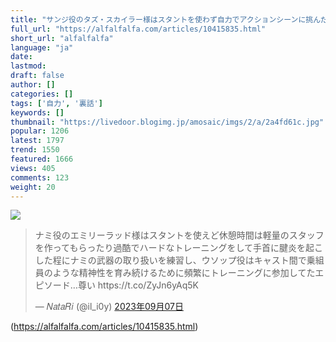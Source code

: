 ```yaml
---
title: "サンジ役のタズ・スカイラー様はスタントを使わず自力でアクションシーンに挑んだって裏話にびっくりしてる…。 : アルファルファモザイク"
full_url: "https://alfalfalfa.com/articles/10415835.html"
short_url: "alfalfalfa"
language: "ja"
date: 
lastmod: 
draft: false
author: []
categories: []
tags: ['自力', '裏話']
keywords: []
thumbnail: "https://livedoor.blogimg.jp/amosaic/imgs/2/a/2a4fd61c.jpg"
popular: 1206
latest: 1797
trend: 1550
featured: 1666
views: 405
comments: 123
weight: 20
---
```


![](https://livedoor.blogimg.jp/amosaic/imgs/2/a/2a4fd61c.jpg)

<blockquote class='twitter-tweet'><p lang='ja' dir='ltr'>ナミ役のエミリーラッド様はスタントを使えど休憩時間は軽量のスタッフを作ってもらったり過酷でハードなトレーニングをして手首に腱炎を起こした程にナミの武器の取り扱いを練習し、ウソップ役はキャスト間で乗組員のような精神性を育み続けるために頻繁にトレーニングに参加してたエピソード…尊い https://t.co/ZyJn6yAq5K</p>— 𝑁𝑎𝑡𝑎𝑅𝑖 (@il_i0y) <a href='https://twitter.com/il_i0y/status/1699633078912868780' target='_blank' rel='nofollow'>2023年09月07日</a></blockquote> 

(https://alfalfalfa.com/articles/10415835.html)
